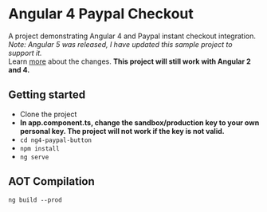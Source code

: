 # Angular 4 Paypal Checkout

A project demonstrating Angular 4 and Paypal instant checkout integration.<br />
<em>Note: Angular 5 was released, I have updated this sample project to support it.</em><br />
Learn [more](https://blog.angular.io/version-5-0-0-of-angular-now-available-37e414935ced) about the changes. <strong>This project will still work with Angular 2 and 4.</strong>

## Getting started

* Clone the project
* __In app.component.ts, change the sandbox/production key to your own personal key. The project will not work if the key is not valid.__
* `cd ng4-paypal-button`
* `npm install`
* `ng serve`

## AOT Compilation

`ng build --prod`
